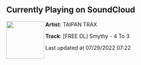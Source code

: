 ## Currently Playing on SoundCloud

[<img align="left" width="100" src="https://i1.sndcdn.com/artworks-D5iu7F7hwUl5HWtE-YCMf3Q-t500x500.jpg">](https://soundcloud.com/user-785839021-755100405/free-dl-smythy-4-to-3)

**Artist**: TAIPAN TRAX 

**Track**: [FREE DL] Smythy - 4 To 3

Last updated at 07/29/2022 07:22
